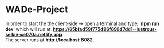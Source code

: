 # WADe-Project

In order to start the the client-side -> open a terminal and type: '<b>npm run dev</b>' which will run at: <b>https://65bfad59f775d96f899d7dd1--lustrous-selkie-ce070a.netlify.app</b>. <br>
The server runs at <b>http://localhost:8082</b>.
